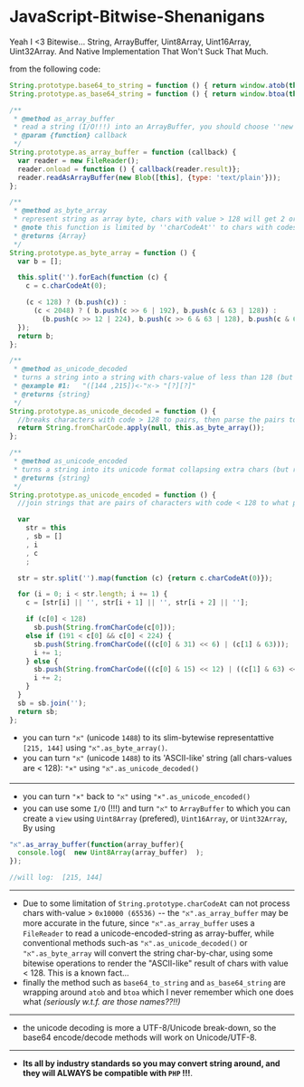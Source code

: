 # JavaScript-Bitwise-Shenanigans
Yeah I &lt;3 Bitewise... String, ArrayBuffer, Uint8Array, Uint16Array, Uint32Array. And Native Implementation That Won't Suck That Much.

from the following code:
```javascript
String.prototype.base64_to_string = function () { return window.atob(this)}; //bonus
String.prototype.as_base64_string = function () { return window.btoa(this)}; //bonus

/**
 * @method as_array_buffer
 * read a string (I/O!!!) into an ArrayBuffer, you should choose ''new Uint8Array(.....)'' to view the result...
 * @param {function} callback
 */
String.prototype.as_array_buffer = function (callback) {
  var reader = new FileReader();
  reader.onload = function () { callback(reader.result)};
  reader.readAsArrayBuffer(new Blob([this], {type: 'text/plain'}));
};

/**
 * @method as_byte_array
 * represent string as array byte, chars with value > 128 will get 2 or 3 cells to represent their's value.
 * @note this function is limited by ''charCodeAt'' to chars with codes < 65536. most of higher chars will still have representative (or ''char replacement'') in the < 65536 table.
 * @returns {Array}
 */
String.prototype.as_byte_array = function () {
  var b = [];

  this.split('').forEach(function (c) {
    c = c.charCodeAt(0);

    (c < 128) ? (b.push(c)) :
      (c < 2048) ? ( b.push(c >> 6 | 192), b.push(c & 63 | 128)) :
        (b.push(c >> 12 | 224), b.push(c >> 6 & 63 | 128), b.push(c & 63 | 128));
  });
  return b;
};

/**
 * @method as_unicode_decoded
 * turns a string into a string with chars-value of less than 128 (but more chars)
 * @example #1:   "א"->([215, 144])-> "[?][?]"
 * @returns {string}
 */
String.prototype.as_unicode_decoded = function () {
  //breaks characters with code > 128 to pairs, then parse the pairs to ''strings''.
  return String.fromCharCode.apply(null, this.as_byte_array());
};

/**
 * @method as_unicode_encoded
 * turns a string into its unicode format collapsing extra chars (but result with chars with value > 128)
 * @returns {string}
 */
String.prototype.as_unicode_encoded = function () {
  //join strings that are pairs of characters with code < 128 to what probably had been their original format

  var
    str = this
    , sb = []
    , i
    , c
    ;

  str = str.split('').map(function (c) {return c.charCodeAt(0)});

  for (i = 0; i < str.length; i += 1) {
    c = [str[i] || '', str[i + 1] || '', str[i + 2] || ''];

    if (c[0] < 128)
      sb.push(String.fromCharCode(c[0]));
    else if (191 < c[0] && c[0] < 224) {
      sb.push(String.fromCharCode(((c[0] & 31) << 6) | (c[1] & 63)));
      i += 1;
    } else {
      sb.push(String.fromCharCode(((c[0] & 15) << 12) | ((c[1] & 63) << 6) | (c[2] & 63)));
      i += 2;
    }
  }
  sb = sb.join('');
  return sb;
};
```

-  you can turn `"א"` (unicode `1488`) to its slim-bytewise representattive `[215, 144]` using `"א".as_byte_array()`.
-  you can turn `"א"` (unicode `1488`) to its 'ASCII-like' string (all chars-values are < 128): `"×"` using `"א".as_unicode_decoded()`

<hr/>

-  you can turn `"×"` back to `"א"` using `"×".as_unicode_encoded()`
-  you can use some `I/O` (!!!) and turn `"א"` to `ArrayBuffer` to which you can create a `view` using `Uint8Array` (prefered), `Uint16Array`, or `Uint32Array`,
By using 
```js
"א".as_array_buffer(function(array_buffer){
  console.log(  new Uint8Array(array_buffer)  );
});

//will log:  [215, 144]
```

<hr/>


-  Due to some limitation of `String.prototype.charCodeAt` can not process chars with-value > `0x10000 (65536)` -- the `"א".as_array_buffer` may be more accurate in the future, since `"א".as_array_buffer` uses a `FileReader` to read a unicode-encoded-string as array-buffer, while conventional methods such-as `"א".as_unicode_decoded()` or `"א".as_byte_array` will convert the string char-by-char, using some bitewise operations to render the "ASCII-like" result of chars with value < 128. This is a known fact...
-  finally the method such as `base64_to_string` and `as_base64_string` are wrapping around `atob` and `btoa` which I never remember which one does what *(seriously w.t.f. are those names??!!)*

<hr/>

-  the unicode decoding is more a UTF-8/Unicode break-down, so the base64 encode/decode methods will work on Unicode/UTF-8.

<hr/>

-  **Its all by industry standards so you may convert string around, and they will ALWAYS be compatible with `PHP` !!!**.

